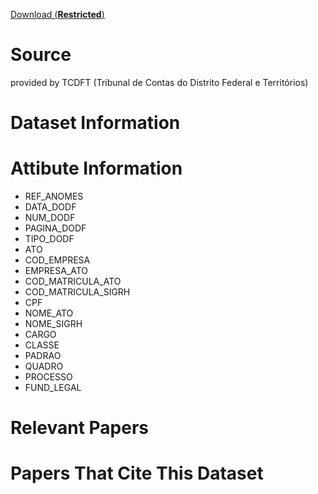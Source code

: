 


[Download (**Restricted**) ](https://drive.google.com/file/d/12kyydtJwk6NKyC43bf9qON-9eIgKx6fJ/view?usp=sharing)




# Source

provided by TCDFT (Tribunal de Contas do Distrito Federal e Territórios)

# Dataset Information

# Attibute Information

- REF_ANOMES	
- DATA_DODF	
- NUM_DODF	
- PAGINA_DODF	
- TIPO_DODF	
- ATO	
- COD_EMPRESA	
- EMPRESA_ATO	
- COD_MATRICULA_ATO	
- COD_MATRICULA_SIGRH	
- CPF	
- NOME_ATO	
- NOME_SIGRH	
- CARGO	
- CLASSE	
- PADRAO	
- QUADRO	
- PROCESSO	
- FUND_LEGAL

# Relevant Papers

# Papers That Cite This Dataset
